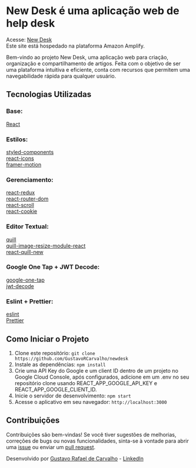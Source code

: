 # New Desk é uma aplicação web de help desk

Acesse: [New Desk](https://newdesk.gustavocarvalho.dev.br/) <br />
Este site está hospedado na plataforma Amazon Amplify.

Bem-vindo ao projeto New Desk, uma aplicação web para criação, organização e compartilhamento de artigos. Feita com o objetivo de ser uma plataforma intuitiva e eficiente, conta com recursos que permitem uma navegabilidade rápida para qualquer usuário.

## Tecnologias Utilizadas

### Base: 

[React](https://github.com/facebook/react) <br />

### Estilos:

[styled-components](https://github.com/styled-components/styled-components) <br />
[react-icons](https://github.com/react-icons/react-icons) <br />
[framer-motion](https://github.com/framer/motion) <br />

### Gerenciamento:

[react-redux](https://github.com/reduxjs/redux-toolkit) <br />
[react-router-dom](https://github.com/remix-run/react-router) <br />
[react-scroll](https://github.com/fisshy/react-scroll) <br />
[react-cookie](https://github.com/bendotcodes/cookies/tree/main/packages/react-cookie) <br />

### Editor Textual:

[quill](https://github.com/slab/quill) <br />
[quill-image-resize-module-react](https://github.com/kensnyder/quill-image-resize-module) <br />
[react-quill-new](https://github.com/zenoamaro/react-quill) <br />

### Google One Tap + JWT Decode:

[google-one-tap](https://github.com/BurakGur/google-one-tap) <br />
[jwt-decode](https://github.com/auth0/jwt-decode) <br />

### Eslint + Prettier:

[eslint](https://github.com/eslint/eslint) <br />
[Prettier](https://marketplace.visualstudio.com/items?itemName=esbenp.prettier-vscode) <br />

## Como Iniciar o Projeto

1. Clone este repositório: `git clone https://github.com/GustavoRCarvalho/newdesk`
2. Instale as dependências: `npm install`
3. Crie uma API Key do Google e um client ID dentro de um projeto no Google Cloud Console, após configurados, adicione em um .env no seu repositório clone usando REACT_APP_GOOGLE_API_KEY e REACT_APP_GOOGLE_CLIENT_ID.
4. Inicie o servidor de desenvolvimento: `npm start`
5. Acesse o aplicativo em seu navegador: `http://localhost:3000`

## Contribuições

Contribuições são bem-vindas! Se você tiver sugestões de melhorias, correções de bugs ou novas funcionalidades, sinta-se à vontade para abrir uma [issue](https://github.com/GustavoRCarvalho/newdesk/issues) ou enviar um [pull request](https://github.com/GustavoRCarvalho/newdesk/pulls).

Desenvolvido por [Gustavo Rafael de Carvalho](https://github.com/GustavoRCarvalho) - [LinkedIn](https://www.linkedin.com/in/gustavo-carvalho-0/)
